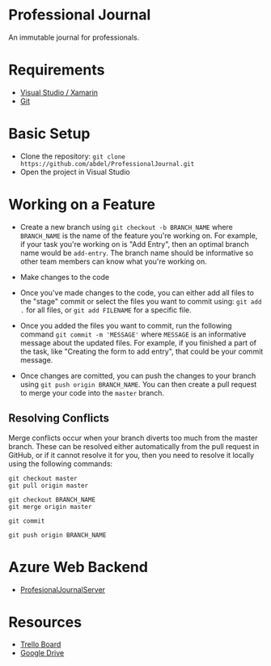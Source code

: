 # Professional Journal
An immutable journal for professionals.

# Requirements
- [Visual Studio / Xamarin](https://www.xamarin.com/visual-studio)
- [Git](https://git-scm.com/book/en/v2/Getting-Started-Installing-Git)

# Basic Setup
- Clone the repository: `git clone https://github.com/abdel/ProfessionalJournal.git`
- Open the project in Visual Studio

# Working on a Feature
- Create a new branch using `git checkout -b BRANCH_NAME` where `BRANCH_NAME` is the name of the feature you're working on. For example, if your task you're working on is "Add Entry", then an optimal branch name would be `add-entry`. The branch name should be informative so other team members can know what you're working on.

- Make changes to the code
- Once you've made changes to the code, you can either add all files to the "stage" commit or select the files you want to commit using: `git add .` for all files, or `git add FILENAME` for a specific file.

- Once you added the files you want to commit, run the following command `git commit -m 'MESSAGE'` where `MESSAGE` is an informative message about the updated files. For example, if you finished a part of the task, like "Creating the form to add entry", that could be your commit message.

- Once changes are comitted, you can push the changes to your branch using `git push origin BRANCH_NAME`. You can then create a pull request to merge your code into the `master` branch.

## Resolving Conflicts
Merge conflicts occur when your branch diverts too much from the master branch. These can be resolved either automatically from the pull request in GitHub, or if it cannot resolve it for you, then you need to resolve it locally using the following commands:

```
git checkout master
git pull origin master

git checkout BRANCH_NAME
git merge origin master

git commit

git push origin BRANCH_NAME
```

# Azure Web Backend
- [ProfesionalJournalServer](https://github.com/abdel/ProfessionalJournalServer)

# Resources
- [Trello Board](https://trello.com/b/9BI0iUue/product)
- [Google Drive](https://drive.google.com/drive/u/0/folders/0B7CibQckoVzhMzVha3U4c2hzYUk)
